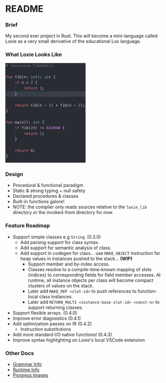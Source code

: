 # README

### Brief
My second ever project in Rust. This will become a mini-language called Loxie as a very small derivative of the educational Lox language.

### What Loxie Looks Like
<img src="./docs/assets/Loxie_Lang_Highlight_1.png" width="50%" alt="fibonacci program">

### Design
 - Procedural & functional paradigm
 - Static & strong typing + null safety
 - Declared procedures & classes
 - Built-in functions galore!
 - NOTE: the compiler only reads sources relative to the `loxie_lib` directory or the invoked-from directory for now.

### Feature Roadmap
 - Support simple classes e.g `String`. (0.3.0)
   - Add parsing support for class syntax.
   - Add support for semantic analysis of class.
   - Add support in codegen for class... use `MAKE_OBJECT` instruction for heap values in instances pushed to the stack... **(WIP)**
      - Support member and by-index access.
      - Classes resolve to a compile-time-known mapping of slots (indices) to corresponding fields for field member accesses. At runtime, all instance objects per class will become compact clusters of values on the stack.
      - Later add `MAKE_REF <slot-id>` to push references to function-local class instances.
      - Later add `RETURN_MULTI <instance-base-slot-id> <const-n>` to support returning classes.
 - Support flexible arrays. (0.4.0)
 - Improve error diagnostics (0.4.1)
 - Add optimization passes on IR (0.4.2)
    - Instruction substitutions
 - Add more standard I/O native functions! (0.4.3)
 - Improve syntax highlighting on Loxie's local VSCode extension

### Other Docs
 - [Grammar Info](./docs/Grammar.md)
 - [Runtime Info](./docs/Runtime.md)
 - [Progress Images](./docs/Progress.md)
